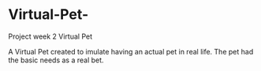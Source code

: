 # Virtual-Pet-
Project week 2 Virtual Pet

A Virtual Pet created to imulate having an actual pet in real life. The pet had the basic needs as a real bet. 

